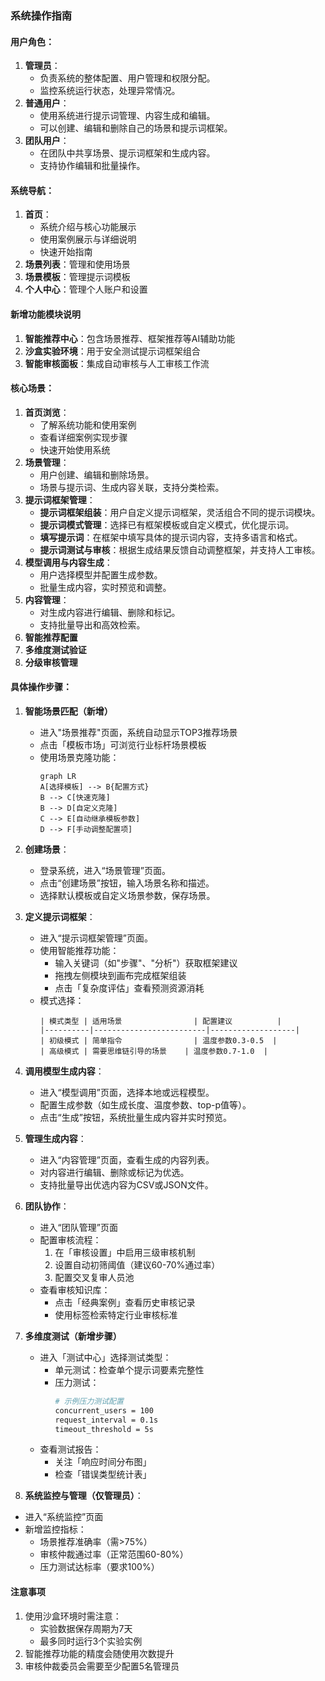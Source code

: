 ### 系统操作指南

#### **用户角色：**
1. **管理员**：
   - 负责系统的整体配置、用户管理和权限分配。
   - 监控系统运行状态，处理异常情况。
2. **普通用户**：
   - 使用系统进行提示词管理、内容生成和编辑。
   - 可以创建、编辑和删除自己的场景和提示词框架。
3. **团队用户**：
   - 在团队中共享场景、提示词框架和生成内容。
   - 支持协作编辑和批量操作。

#### **系统导航：**
1. **首页**：
   - 系统介绍与核心功能展示
   - 使用案例展示与详细说明
   - 快速开始指南
2. **场景列表**：管理和使用场景
3. **场景模板**：管理提示词模板
4. **个人中心**：管理个人账户和设置

#### **新增功能模块说明**
1. **智能推荐中心**：包含场景推荐、框架推荐等AI辅助功能
2. **沙盒实验环境**：用于安全测试提示词框架组合
3. **智能审核面板**：集成自动审核与人工审核工作流

#### **核心场景：**
1. **首页浏览**：
   - 了解系统功能和使用案例
   - 查看详细案例实现步骤
   - 快速开始使用系统
2. **场景管理**：
   - 用户创建、编辑和删除场景。
   - 场景与提示词、生成内容关联，支持分类检索。
2. **提示词框架管理**：
   - **提示词框架组装**：用户自定义提示词框架，灵活组合不同的提示词模块。
   - **提示词模式管理**：选择已有框架模板或自定义模式，优化提示词。
   - **填写提示词**：在框架中填写具体的提示词内容，支持多语言和格式。
   - **提示词测试与审核**：根据生成结果反馈自动调整框架，并支持人工审核。
3. **模型调用与内容生成**：
   - 用户选择模型并配置生成参数。
   - 批量生成内容，实时预览和调整。
4. **内容管理**：
   - 对生成内容进行编辑、删除和标记。
   - 支持批量导出和高效检索。
5. **智能推荐配置**
6. **多维度测试验证**
7. **分级审核管理**

#### **具体操作步骤：**


1. **智能场景匹配（新增）**
   - 进入"场景推荐"页面，系统自动显示TOP3推荐场景
   - 点击「模板市场」可浏览行业标杆场景模板
   - 使用场景克隆功能：
     ```mermaid
     graph LR
     A[选择模板] --> B{配置方式}
     B --> C[快速克隆]
     B --> D[自定义克隆]
     C --> E[自动继承模板参数]
     D --> F[手动调整配置项]
2. **创建场景**：
   - 登录系统，进入“场景管理”页面。
   - 点击“创建场景”按钮，输入场景名称和描述。
   - 选择默认模板或自定义场景参数，保存场景。

3. **定义提示词框架**：
   - 进入“提示词框架管理”页面。
   - 使用智能推荐功能：
     - 输入关键词（如"步骤"、"分析"）获取框架建议
     - 拖拽左侧模块到画布完成框架组装
     - 点击「复杂度评估」查看预测资源消耗
   - 模式选择：
     ```表格
     | 模式类型 | 适用场景                | 配置建议          |
     |----------|-------------------------|-------------------|
     | 初级模式 | 简单指令                | 温度参数0.3-0.5  |
     | 高级模式 | 需要思维链引导的场景    | 温度参数0.7-1.0  |
     ```
4. **调用模型生成内容**：
   - 进入“模型调用”页面，选择本地或远程模型。
   - 配置生成参数（如生成长度、温度参数、top-p值等）。
   - 点击“生成”按钮，系统批量生成内容并实时预览。

5. **管理生成内容**：
   - 进入“内容管理”页面，查看生成的内容列表。
   - 对内容进行编辑、删除或标记为优选。
   - 支持批量导出优选内容为CSV或JSON文件。

6. **团队协作**：
   - 进入“团队管理”页面
   - 配置审核流程：
     1. 在「审核设置」中启用三级审核机制
     2. 设置自动初筛阈值（建议60-70%通过率）
     3. 配置交叉复审人员池
   - 查看审核知识库：
     - 点击「经典案例」查看历史审核记录
     - 使用标签检索特定行业审核标准

7. **多维度测试（新增步骤）**
   - 进入「测试中心」选择测试类型：
     - 单元测试：检查单个提示词要素完整性
     - 压力测试：
       ```bash
       # 示例压力测试配置
       concurrent_users = 100
       request_interval = 0.1s
       timeout_threshold = 5s
       ```
   - 查看测试报告：
     - 关注「响应时间分布图」
     - 检查「错误类型统计表」

8. **系统监控与管理（仅管理员）**：
- 进入“系统监控”页面
- 新增监控指标：
  - 场景推荐准确率（需>75%）
  - 审核仲裁通过率（正常范围60-80%）
  - 压力测试达标率（要求100%）

#### **注意事项**
1. 使用沙盒环境时需注意：
   - 实验数据保存周期为7天
   - 最多同时运行3个实验实例
2. 智能推荐功能的精度会随使用次数提升
3. 审核仲裁委员会需要至少配置5名管理员